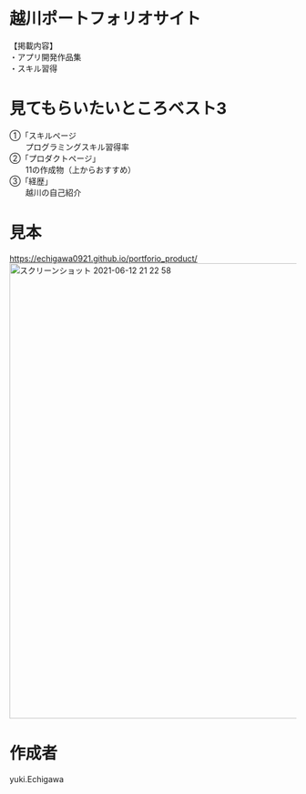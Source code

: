 # 越川ポートフォリオサイト

【掲載内容】   
・アプリ開発作品集   
・スキル習得   

# 見てもらいたいところベスト3    
①「スキルページ    
　　プログラミングスキル習得率   
②「プロダクトページ」    
　　11の作成物（上からおすすめ）   
③「経歴」   
　　越川の自己紹介

# 見本
https://echigawa0921.github.io/portforio_product/
<img width="800" alt="スクリーンショット 2021-06-12 21 22 58" src="https://user-images.githubusercontent.com/69971834/121775739-609f1900-cbc4-11eb-87b9-dbe9f7fb2cd7.png">

# 作成者
yuki.Echigawa
